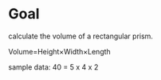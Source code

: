 # Goal


calculate the volume of a rectangular prism.

Volume=Height×Width×Length

sample data:
40  = 5 x 4 x 2
